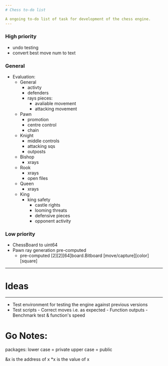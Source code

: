 ```yaml
---
# Chess to-do list

A ongoing to-do list of task for development of the chess engine.
---
```


### High priority

- undo testing
- convert best move num to text

### General

- Evaluation:
  - General
    - activty
    - defenders
    - rays pieces:
      - avaliable movement
      - attacking movement
  - Pawn
    - promotion
    - centre control
    - chain
  - Knight
    - middle controls
    - attacking sqs
    - outposts
  - Bishop
    - xrays
  - Rook
    - xrays
    - open files
  - Queen
    - xrays
  - King
    - king safety
      - castle rights
      - looming threats
      - defensive pieces
      - opponent activity

### Low priority

- ChessBoard to uint64
- Pawn ray generation pre-computed
  - pre-computed [2][2][64]board.Bitboard
    [move/capture][color][square]

---

# Ideas

---

- Test environment for testing the engine against previous versions
- Test scripts - Correct moves i.e. as expected - Function outputs - Benchmark test & function's speed

# Go Notes:

packages:
lower case = private
upper case = public

&x is the address of x
\*x is the value of x
